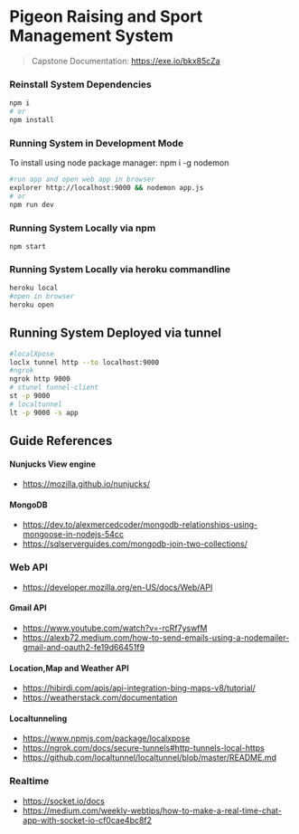  # Pigeon Raising and Sport Management System


> Capstone Documentation: https://exe.io/bkx85cZa

### Reinstall System Dependencies

```sh
npm i
# or
npm install
```

### Running System in Development Mode
To install using node package manager: npm i -g nodemon
```sh
#run app and open web app in browser 
explorer http://localhost:9000 && nodemon app.js
# or
npm run dev
```

### Running System Locally via npm
```
npm start
```
### Running System Locally via heroku commandline
```sh
heroku local
#open in browser
heroku open
```

## Running System Deployed via tunnel
```sh
#localXpose
loclx tunnel http --to localhost:9000
#ngrok
ngrok http 9000
# stunel tunnel-client
st -p 9000
# localtunnel
lt -p 9000 -s app
```

## Guide References
#### Nunjucks View engine
- https://mozilla.github.io/nunjucks/

#### MongoDB
- https://dev.to/alexmercedcoder/mongodb-relationships-using-mongoose-in-nodejs-54cc
- https://sqlserverguides.com/mongodb-join-two-collections/

### Web API
- https://developer.mozilla.org/en-US/docs/Web/API

#### Gmail API
- https://www.youtube.com/watch?v=-rcRf7yswfM
- https://alexb72.medium.com/how-to-send-emails-using-a-nodemailer-gmail-and-oauth2-fe19d66451f9

#### Location,Map and Weather API 
- https://hibirdi.com/apis/api-integration-bing-maps-v8/tutorial/
- https://weatherstack.com/documentation


#### Localtunneling 
- https://www.npmjs.com/package/localxpose
- https://ngrok.com/docs/secure-tunnels#http-tunnels-local-https
- https://github.com/localtunnel/localtunnel/blob/master/README.md

### Realtime 
- https://socket.io/docs
- https://medium.com/weekly-webtips/how-to-make-a-real-time-chat-app-with-socket-io-cf0cae4bc8f2

